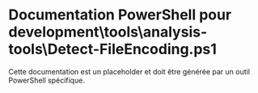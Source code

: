 # Documentation PowerShell pour development\tools\analysis-tools\Detect-FileEncoding.ps1

Cette documentation est un placeholder et doit être générée par un outil PowerShell spécifique.
